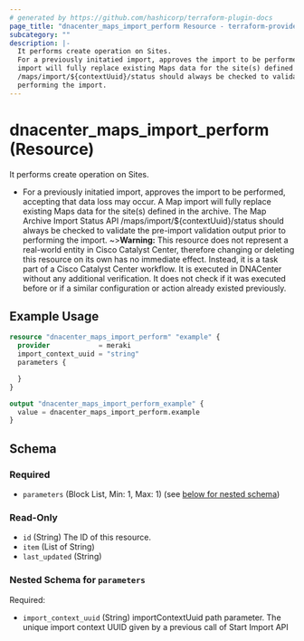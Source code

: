 ```yaml
---
# generated by https://github.com/hashicorp/terraform-plugin-docs
page_title: "dnacenter_maps_import_perform Resource - terraform-provider-dnacenter"
subcategory: ""
description: |-
  It performs create operation on Sites.
  For a previously initatied import, approves the import to be performed, accepting that data loss may occur.  A Map
  import will fully replace existing Maps data for the site(s) defined in the archive. The Map Archive Import Status API
  /maps/import/${contextUuid}/status should always be checked to validate the pre-import validation output prior to
  performing the import.
---
```


# dnacenter_maps_import_perform (Resource)

It performs create operation on Sites.

- For a previously initatied import, approves the import to be performed, accepting that data loss may occur.  A Map
import will fully replace existing Maps data for the site(s) defined in the archive. The Map Archive Import Status API
/maps/import/${contextUuid}/status should always be checked to validate the pre-import validation output prior to
performing the import.
~>**Warning:**
This resource does not represent a real-world entity in Cisco Catalyst Center, therefore changing or deleting this resource on its own has no immediate effect.
Instead, it is a task part of a Cisco Catalyst Center workflow. It is executed in DNACenter without any additional verification. It does not check if it was executed before or if a similar configuration or action already existed previously.

## Example Usage

```terraform
resource "dnacenter_maps_import_perform" "example" {
  provider            = meraki
  import_context_uuid = "string"
  parameters {

  }
}

output "dnacenter_maps_import_perform_example" {
  value = dnacenter_maps_import_perform.example
}
```

<!-- schema generated by tfplugindocs -->
## Schema

### Required

- `parameters` (Block List, Min: 1, Max: 1) (see [below for nested schema](#nestedblock--parameters))

### Read-Only

- `id` (String) The ID of this resource.
- `item` (List of String)
- `last_updated` (String)

<a id="nestedblock--parameters"></a>
### Nested Schema for `parameters`

Required:

- `import_context_uuid` (String) importContextUuid path parameter. The unique import context UUID given by a previous call of Start Import API
